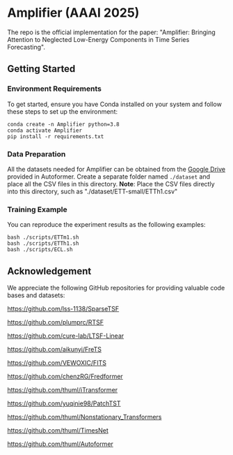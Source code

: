 # Amplifier (AAAI 2025)

The repo is the official implementation for the paper: "Amplifier: Bringing Attention to Neglected Low-Energy Components in Time Series Forecasting".



## Getting Started

### Environment Requirements

To get started, ensure you have Conda installed on your system and follow these steps to set up the environment:

```
conda create -n Amplifier python=3.8
conda activate Amplifier
pip install -r requirements.txt
```

### Data Preparation

All the datasets needed for Amplifier can be obtained from the [Google Drive](https://drive.google.com/drive/folders/1ZOYpTUa82_jCcxIdTmyr0LXQfvaM9vIy) provided in Autoformer. 
Create a separate folder named ```./dataset``` and place all the CSV files in this directory. 
**Note**: Place the CSV files directly into this directory, such as "./dataset/ETT-small/ETTh1.csv"

### Training Example

You can reproduce the experiment results as the following examples:

```
bash ./scripts/ETTm1.sh
bash ./scripts/ETTh1.sh
bash ./scripts/ECL.sh
```

## Acknowledgement

We appreciate the following GitHub repositories for providing valuable code bases and datasets:

https://github.com/lss-1138/SparseTSF

https://github.com/plumprc/RTSF

https://github.com/cure-lab/LTSF-Linear

https://github.com/aikunyi/FreTS

https://github.com/VEWOXIC/FITS

https://github.com/chenzRG/Fredformer

https://github.com/thuml/iTransformer

https://github.com/yuqinie98/PatchTST

https://github.com/thuml/Nonstationary_Transformers

https://github.com/thuml/TimesNet

https://github.com/thuml/Autoformer

